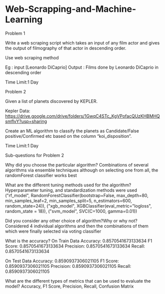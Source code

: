 # Web-Scrapping-and-Machine-Learning

Problem 1

Write a web scraping script which takes an input of any film actor and gives the output of filmography of that actor in descending order.

Use web scraping method

Eg : 
input [Leonardo DiCaprio]
Output : Films done by Leonardo DiCaprio in descending order

Time Limit:1 Day

Problem 2

Given a list of planets discovered by KEPLER.

Kepler Data: https://drive.google.com/drive/folders/1GwqC4STc_KgVPofacQUzKHBMHQsmflvY?usp=sharing

Create an ML algorithm to classify the planets as Candidate/False positive/Confirmed etc based on the  column “koi_disposition”.


Time Limit:1 Day

Sub-questions for Problem 2

Why did you choose the particular algorithm?
Combinations of several algorithms via ensemble techniques although on selecting one from all, the randomForest classifier works best



What are the different tuning methods used for the algorithm?
Hyperparameter tuning, and standardization methods were used
("rf_model", RandomForestClassifier(bootstrap=False, max_depth=80, min_samples_leaf=2,
                       min_samples_split=5, n_estimators=600, random_state=24)),
        ("xgb_model", XGBClassifier(eval_metric="logloss", random_state = 18)),
        ("svm_model", SVC(C=1000, gamma=0.01))
        
        
        
Did you consider any other choice of algorithm?Why or why not?
Considered 4 individual algorithms and then the combinations of them which were finally selected via voting classifier


What is the accuracy?
On Train Data
Accuracy: 0.8570541673133634
F1 Score: 0.8570541673133634
Precision: 0.8570541673133634
Recall: 0.8570541673133634

On Test Data
Accuracy: 0.8590937306021105
F1 Score: 0.8590937306021105
Precision: 0.8590937306021105
Recall: 0.8590937306021105


What are the different types of metrics that can be used to evaluate the model?
Accuracy, F1 Score, Precision, Recall, Confusion Matrix

